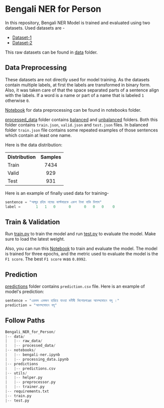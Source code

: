 # Bengali NER for Person
In this repository, Bengali NER Model is trained and evaluated using two datasets. Used datasets are - 
- [Dataset-1](https://github.com/Rifat1493/Bengali-NER/tree/master/annotated%20data)
- [Dataset-2](https://raw.githubusercontent.com/banglakit/bengali-ner-data/master/main.jsonl)

This raw datasets can be found in [data](https://github.com/SKNahin/Bengali_NER_for_Person/tree/main/data) folder.

## Data Preprocessing
These datasets are not directly used for model training. As the datasets contain multiple labels, at first the labels are transformed in binary form. Also, it was taken care of that the space separated parts of a sentence align with the labels. If a word is a name or part of a name that is labeled `1` otherwise `0`.

[Notebook](https://github.com/SKNahin/Bengali_NER_for_Person/blob/main/notebooks/processing_data.ipynb) for data preprocessing can be found in notebooks folder.

[processed_data](https://github.com/SKNahin/Bengali_NER_for_Person/tree/main/data) folder contains [balanced](https://github.com/SKNahin/Bengali_NER_for_Person/tree/main/data/processed_data/balanced) and [unbalanced](https://github.com/SKNahin/Bengali_NER_for_Person/tree/main/data/processed_data/unbalanced) folders. Both this folder contains `train.json`, `valid.json` and `test.json` files. In balanced folder `train.json` file contains some repeated examples of those sentences which contain at least one name. 

Here is the data distribution:

<table><tbody>
<!-- START TABLE -->
<!-- TABLE HEADER -->
<th valign="bottom">Distribution</th>
<th valign="bottom">Samples</th>
<!-- TABLE BODY -->
<!-- ROW: Train -->
 <tr><td align="left">Train</td>
<td align="center">7434</td>
</tr>
<!-- ROW: Valid -->
 <tr><td align="left">Valid</td>
<td align="center">929</td>
</tr>
<!-- ROW: Test -->
 <tr><td align="left">Test</td>
<td align="center">931</td>
</tr>
</tbody></table>


Here is an example of finally used data for training-
```python
sentence = "আব্দুর রহিম নামের কাস্টমারকে একশ টাকা বাকি দিলাম"
label =       1   1   0      0      0   0   0    0
```

## Train & Validation
Run [train.py](https://github.com/SKNahin/Bengali_NER_for_Person/blob/main/train.py) to train the model and run [test.py](https://github.com/SKNahin/Bengali_NER_for_Person/blob/main/test.py) to evaluate the model. Make sure to load the latest weight.

Also, you can run this [Notebook](https://github.com/SKNahin/Bengali_NER_for_Person/blob/main/notebooks/bengali-ner.ipynb) to train and evaluate the model.
The model is trained for three epochs, and the metric used to evaluate the model is the `F1 score`. The best `F1 score` was `0.8992`.

## Prediction
[predictions](https://github.com/SKNahin/Bengali_NER_for_Person/tree/main/predictions) folder contains `prediction.csv` file. Here is an example of model's prediction:

```python
sentence = "এরকম একজন হারিয়ে যাওয়া মনীষী কিশোরগঞ্জের আনন্দমোহন বসু ।"
prediction = "আনন্দমোহন বসু"
```

## Follow Paths
```python
Bengali_NER_for_Person/
|-- data/
|   |-- raw_data/
|   |-- processed_data/
|-- notebooks/
|   |-- bengali-ner.ipynb
|   |-- processing_data.ipynb
|-- predictions
|   |-- predictions.csv
|-- utils/
|   |-- helper.py
|   |-- preprocessor.py
|   |-- trainer.py
|-- requirements.txt
|-- train.py
|-- test.py

```
  
  
